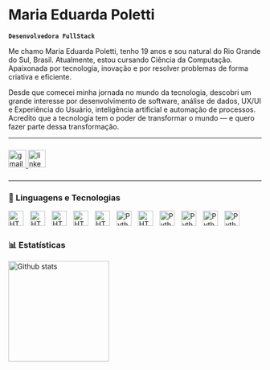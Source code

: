 # Maria Eduarda Poletti 

**`Desenvolvedora FullStack`**

Me chamo Maria Eduarda Poletti, tenho 19 anos e sou natural do Rio Grande do Sul, Brasil. Atualmente, estou cursando Ciência da Computação.
 Apaixonada por tecnologia, inovação e por resolver problemas de forma criativa e eficiente.

Desde que comecei minha jornada no mundo da tecnologia, descobri um grande interesse por desenvolvimento de software, análise de dados, UX/UI e Experiência do Usuário, inteligência artificial e automação de processos. Acredito que a tecnologia tem o poder de transformar o mundo — e quero fazer parte dessa transformação.

---
###

<div align="left">
  <a href="mariapolettidev@gmail.com" target="_blank">
    <img src="https://img.shields.io/static/v1?message=Gmail&logo=gmail&label=&color=D14836&logoColor=white&labelColor=&style=for-the-badge" height="35" alt="gmail logo"  />
  </a>
  <a href="https://www.linkedin.com/in/maria-eduarda-polett/" target="_blank">
    <img src="https://img.shields.io/static/v1?message=LinkedIn&logo=linkedin&label=&color=0077B5&logoColor=white&labelColor=&style=for-the-badge" height="35" alt="linkedin logo"  />
  </a>
</div>

###

--- 
### 🤖 Linguagens e Tecnologias


 <img  align="left" 
    alt="HTML"
    title="HTML" 
    width="30px" 
    style="padding-right: 10px;"  src="https://cdn.jsdelivr.net/gh/devicons/devicon@latest/icons/html5/html5-original.svg" />
 
  <img  align="left" 
    alt="HTML"
    title="HTML" 
    width="30px" 
    style="padding-right: 10px;"  src="https://cdn.jsdelivr.net/gh/devicons/devicon@latest/icons/css3/css3-original.svg" />

    
<img  align="left" 
    alt="HTML"
    title="HTML" 
    width="30px" 
    style="padding-right: 10px;" src="https://cdn.jsdelivr.net/gh/devicons/devicon@latest/icons/cplusplus/cplusplus-original.svg" />


  <img align="left" 
    alt="HTML"
    title="HTML" 
    width="30px" 
    style="padding-right: 10px;" src="https://cdn.jsdelivr.net/gh/devicons/devicon@latest/icons/php/php-original.svg" />

    
 <img align="left" 
    alt="HTML"
    title="HTML" 
    width="30px" 
    style="padding-right: 10px;" src="https://cdn.jsdelivr.net/gh/devicons/devicon@latest/icons/javascript/javascript-original.svg" />

    
  <img align="left" 
    alt="Python" 
    title="Python"
    width="30px" 
    style="padding-right: 10px;" src="https://cdn.jsdelivr.net/gh/devicons/devicon@latest/icons/python/python-original.svg" />

    
  <img align="left" 
    alt="HTML"
    title="HTML" 
    width="30px" 
    style="padding-right: 10px;" src="https://cdn.jsdelivr.net/gh/devicons/devicon@latest/icons/react/react-original.svg" />

    
   <img  align="left" 
    alt="Python" 
    title="Python"
    width="30px" 
    style="padding-right: 10px;" src="https://cdn.jsdelivr.net/gh/devicons/devicon@latest/icons/mysql/mysql-original.svg" />

   
 <img  align="left" 
    alt="Python" 
    title="Python"
    width="30px" 
    style="padding-right: 10px;" src="https://cdn.jsdelivr.net/gh/devicons/devicon@latest/icons/typescript/typescript-original.svg" />

    
   <img  align="left" 
    alt="Python" 
    title="Python"
    width="30px" 
    style="padding-right: 10px;" src="https://cdn.jsdelivr.net/gh/devicons/devicon@latest/icons/git/git-original.svg" />

    
 <img align="left" 
    alt="Python" 
    title="Python"
    width="30px" src="https://cdn.jsdelivr.net/gh/devicons/devicon@latest/icons/java/java-original.svg" />
          

<br>
<br>

### 📊 Estatísticas
  
   <img  align="left" 
    alt="Github stats" 
    height="200" 
    style="padding-right: 10px;" 
    src="https://github-readme-stats.vercel.app/api?username=maripoletti&show_icons=true&theme=dracula&include_all_comits=true" />



          
